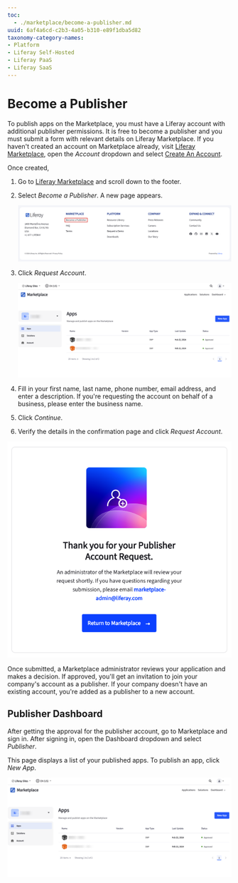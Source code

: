 ```yaml
---
toc:
  - ./marketplace/become-a-publisher.md
uuid: 6af4a6cd-c2b3-4a05-b310-e89f1dba5d82
taxonomy-category-names:
- Platform
- Liferay Self-Hosted
- Liferay PaaS
- Liferay SaaS
---
```

# Become a Publisher

To publish apps on the Marketplace, you must have a Liferay account with additional publisher permissions. It is free to become a publisher and you must submit a form with relevant details on Liferay Marketplace. If you haven't created an account on Marketplace already, visit [Liferay Marketplace](https://marketplace.liferay.com/), open the *Account* dropdown and select [Create An Account](https://login.liferay.com/signin/register). 

Once created,

1. Go to [Liferay Marketplace](https://marketplace.liferay.com/) and scroll down to the footer.

1. Select *Become a Publisher*. A new page appears.

   ![Create a request to become a publisher.](./become-a-publisher/images/01.png)

1. Click *Request Account*.

   ![Request an account to become a publisher.](./become-a-publisher/images/02.png)

1. Fill in your first name, last name, phone number, email address, and enter a description. If you're requesting the account on behalf of a business, please enter the business name.

1. Click *Continue*.

1. Verify the details in the confirmation page and click *Request Account*.

![Wait for the approval of your request.](./become-a-publisher/images/03.png)

Once submitted, a Marketplace administrator reviews your application and makes a decision. If approved, you'll get an invitation to join your company's account as a publisher. If your company doesn't have an existing account, you're added as a publisher to a new account.

## Publisher Dashboard

After getting the approval for the publisher account, go to Marketplace and sign in. After signing in, open the Dashboard dropdown and select *Publisher*.

This page displays a list of your published apps. To publish an app, click *New App*.

![Go to your dashboard to publish a new app.](./become-a-publisher/images/04.png)
